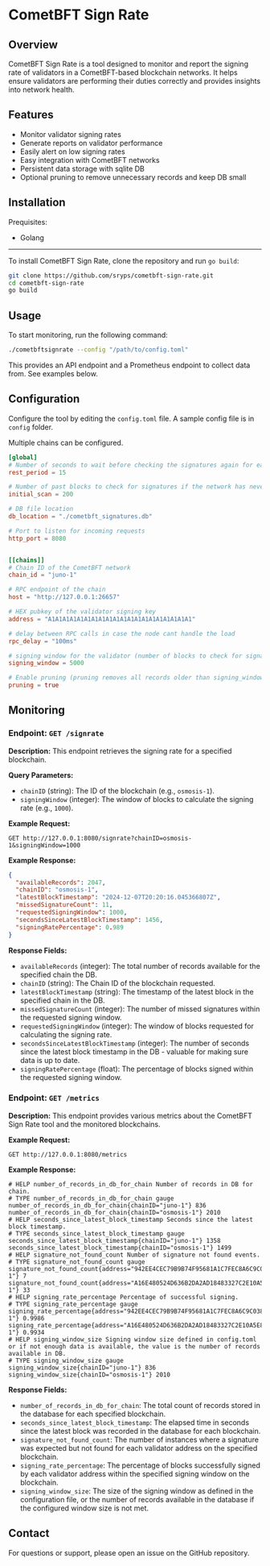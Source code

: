 # CometBFT Sign Rate

## Overview
CometBFT Sign Rate is a tool designed to monitor and report the signing rate of validators in a CometBFT-based blockchain networks. It helps ensure validators are performing their duties correctly and provides insights into network health.

## Features
- Monitor validator signing rates
- Generate reports on validator performance
- Easily alert on low signing rates
- Easy integration with CometBFT networks
- Persistent data storage with sqlite DB
- Optional pruning to remove unnecessary records and keep DB small

## Installation

Prequisites:
- Golang
 ---

To install CometBFT Sign Rate, clone the repository and run `go build`:

```bash
git clone https://github.com/sryps/cometbft-sign-rate.git
cd cometbft-sign-rate
go build
```

## Usage
To start monitoring, run the following command:

```bash
./cometbftsignrate --config "/path/to/config.toml"
```

This provides an API endpoint and a Prometheus endpoint to collect data from.
See examples below.

## Configuration
Configure the tool by editing the `config.toml` file.
A sample config file is in `config` folder.

Multiple chains can be configured.

```toml
[global]
# Number of seconds to wait before checking the signatures again for each chain
rest_period = 15

# Number of past blocks to check for signatures if the network has never been scanned before
initial_scan = 200

# DB file location
db_location = "./cometbft_signatures.db"

# Port to listen for incoming requests
http_port = 8080


[[chains]]
# Chain ID of the CometBFT network
chain_id = "juno-1"

# RPC endpoint of the chain
host = "http://127.0.0.1:26657"

# HEX pubkey of the validator signing key
address = "A1A1A1A1A1A1A1A1A1A1A1A1A1A1A1A1A1A1A1A1"

# delay between RPC calls in case the node cant handle the load
rpc_delay = "100ms"

# signing window for the validator (number of blocks to check for signatures)
signing_window = 5000

# Enable pruning (pruning removes all records older than signing_window) Default: true
pruning = true
```

## Monitoring

### Endpoint: `GET /signrate`

**Description:**
This endpoint retrieves the signing rate for a specified blockchain.

**Query Parameters:**
- `chainID` (string): The ID of the blockchain (e.g., `osmosis-1`).
- `signingWindow` (integer): The window of blocks to calculate the signing rate (e.g., `1000`).

**Example Request:**
```
GET http://127.0.0.1:8080/signrate?chainID=osmosis-1&signingWindow=1000
```

**Example Response:**
```json
{
  "availableRecords": 2047,
  "chainID": "osmosis-1",
  "latestBlockTimestamp": "2024-12-07T20:20:16.045366807Z",
  "missedSignatureCount": 11,
  "requestedSigningWindow": 1000,
  "secondsSinceLatestBlockTimestamp": 1456,
  "signingRatePercentage": 0.989
}
```

**Response Fields:**
- `availableRecords` (integer): The total number of records available for the specified chain the DB.
- `chainID` (string): The Chain ID of the blockchain requested.
- `latestBlockTimestamp` (string): The timestamp of the latest block in the specified chain in the DB.
- `missedSignatureCount` (integer): The number of missed signatures within the requested signing window.
- `requestedSigningWindow` (integer): The window of blocks requested for calculating the signing rate.
- `secondsSinceLatestBlockTimestamp` (integer): The number of seconds since the latest block timestamp in the DB - valuable for making sure data is up to date.
- `signingRatePercentage` (float): The percentage of blocks signed within the requested signing window.

### Endpoint: `GET /metrics`

**Description:**
This endpoint provides various metrics about the CometBFT Sign Rate tool and the monitored blockchains.

**Example Request:**
```
GET http://127.0.0.1:8080/metrics
```

**Example Response:**
```text
# HELP number_of_records_in_db_for_chain Number of records in DB for chain.
# TYPE number_of_records_in_db_for_chain gauge
number_of_records_in_db_for_chain{chainID="juno-1"} 836
number_of_records_in_db_for_chain{chainID="osmosis-1"} 2010
# HELP seconds_since_latest_block_timestamp Seconds since the latest block timestamp.
# TYPE seconds_since_latest_block_timestamp gauge
seconds_since_latest_block_timestamp{chainID="juno-1"} 1358
seconds_since_latest_block_timestamp{chainID="osmosis-1"} 1499
# HELP signature_not_found_count Number of signature not found events.
# TYPE signature_not_found_count gauge
signature_not_found_count{address="942EE4CEC79B9B74F95681A1C7FEC8A6C9C0389C",chainID="juno-1"} 7
signature_not_found_count{address="A16E480524D636B2DA2AD18483327C2E10A5E8A0",chainID="osmosis-1"} 33
# HELP signing_rate_percentage Percentage of successful signing.
# TYPE signing_rate_percentage gauge
signing_rate_percentage{address="942EE4CEC79B9B74F95681A1C7FEC8A6C9C0389C",chainID="juno-1"} 0.9986
signing_rate_percentage{address="A16E480524D636B2DA2AD18483327C2E10A5E8A0",chainID="osmosis-1"} 0.9934
# HELP signing_window_size Signing window size defined in config.toml or if not enough data is available, the value is the number of records available in DB.
# TYPE signing_window_size gauge
signing_window_size{chainID="juno-1"} 836
signing_window_size{chainID="osmosis-1"} 2010
```

**Response Fields:**
- `number_of_records_in_db_for_chain`: The total count of records stored in the database for each specified blockchain.
- `seconds_since_latest_block_timestamp`: The elapsed time in seconds since the latest block was recorded in the database for each blockchain.
- `signature_not_found_count`: The number of instances where a signature was expected but not found for each validator address on the specified blockchain.
- `signing_rate_percentage`: The percentage of blocks successfully signed by each validator address within the specified signing window on the blockchain.
- `signing_window_size`: The size of the signing window as defined in the configuration file, or the number of records available in the database if the configured window size is not met.

## Contact
For questions or support, please open an issue on the GitHub repository.
